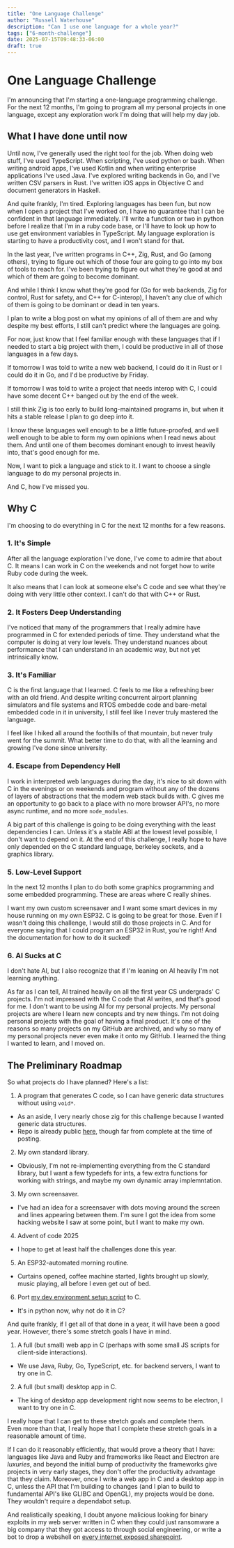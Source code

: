```yaml
---
title: "One Language Challenge"
author: "Russell Waterhouse"
description: "Can I use one language for a whole year?"
tags: ["6-month-challenge"]
date: 2025-07-15T09:48:33-06:00
draft: true
---
```


# One Language Challenge

I'm announcing that I'm starting a one-language programming challenge. For the
next 12 months, I'm going to program all my personal projects in one language,
except any exploration work I'm doing that will help my day job.

## What I have done until now

Until now, I've generally used the right tool for the job. When doing web
stuff, I've used TypeScript. When scripting, I've used python or bash. When
writing android apps, I've used Kotlin and when writing enterprise applications
I've used Java. I've explored writing backends in Go, and I've written CSV
parsers in Rust. I've written iOS apps in Objective C and document generators
in Haskell.

And quite frankly, I'm tired. Exploring languages has been fun, but now when I
open a project that I've worked on, I have no guarantee that I can be confident
in that language immediately. I'll write a function or two in python before I
realize that I'm in a ruby code base, or I'll have to look up how to use get
environment variables in TypeScript. My language exploration is starting to
have a productivity cost, and I won't stand for that.

In the last year, I've written programs in C++, Zig, Rust, and Go (among
others), trying to figure out which of those four are going to go into my box
of tools to reach for. I've been trying to figure out what they're good at and
which of them are going to become dominant.

And while I think I know what they're good for (Go for web backends, Zig for
control, Rust for safety, and C++ for C-interop), I haven't any clue of which
of them is going to be dominant or dead in ten years.

I plan to write a blog post on what my opinions of all of them are and why
despite my best efforts, I still can't predict where the languages are going.

For now, just know that I feel familiar enough with these languages that if I
needed to start a big project with them, I could be productive in all of those
languages in a few days.

If tomorrow I was told to write a new web backend, I could do it in Rust or I
could do it in Go, and I'd be productive by Friday.

If tomorrow I was told to write a project that needs interop with C, I could
have some decent C++ banged out by the end of the week.

I still think Zig is too early to build long-maintained programs in, but when
it hits a stable release I plan to go deep into it.

I know these languages well enough to be a little future-proofed, and well
well enough to be able to form my own opinions when I read news about them.
And until one of them becomes dominant enough to invest heavily into, that's
good enough for me.

Now, I want to pick a language and stick to it. I want to choose a single
language to do my personal projects in.

And C, how I've missed you.

## Why C

I'm choosing to do everything in C for the next 12 months for a few reasons.

### 1. It's Simple

After all the language exploration I've done, I've come to
admire that about C. It means I can work in C on the weekends and not forget
how to write Ruby code during the week.

It also means that I can look at someone else's C code and see what they're
doing with very little other context. I can't do that with C++ or Rust.

### 2. It Fosters Deep Understanding

I've noticed that many of the programmers that I really admire have
programmed in C for extended periods of time. They understand what the computer
is doing at very low levels. They understand nuances about performance that
I can understand in an academic way, but not yet intrinsically know.

### 3. It's Familiar

C is the first language that I learned. C feels to me like a refreshing beer
with an old friend. And despite writing concurrent airport planning simulators
and file systems and RTOS embedde code and bare-metal embedded code in it in
university, I still feel like I never truly mastered the language.

I feel like I hiked all around the foothills of that mountain, but never truly
went for the summit. What better time to do that, with all the learning and
growing I've done since university.

### 4. Escape from Dependency Hell

I work in interpreted web languages during the day, it's nice to sit down with
C in the evenings or on weekends and program without any of the dozens of
layers of abstractions that the modern web stack builds with. C gives me an
opportunity to go back to a place with no more browser API's, no more async
runtime, and no more `node_modules`.

A big part of this challenge is going to be doing everything with the least
dependencies I can. Unless it's a stable ABI at the lowest level possible, I
don't want to depend on it. At the end of this challenge, I really hope to have
only depended on the C standard language, berkeley sockets, and a graphics
library.

### 5. Low-Level Support

In the next 12 months I plan to do both some graphics programming and
some embedded programming. These are areas where C really shines.

I want my own custom screensaver and I want some smart devices in my house
running on my own ESP32. C is going to be great for those. Even if I wasn't
doing this challenge, I would still do those projects in C. And for everyone
saying that I could program an ESP32 in Rust, you're right! And the
documentation for how to do it sucked!


### 6. AI Sucks at C

I don't hate AI, but I also recognize that if I'm leaning on AI heavily I'm not
learning anything.

As far as I can tell, AI trained heavily on all the first year CS undergrads' C
projects. I'm not impressed with the C code that AI writes, and that's good for
me. I don't want to be using AI for my personal projects. My personal projects
are where I learn new concepts and try new things. I'm not doing personal
projects with the goal of having a final product. It's one of the reasons so
many projects on my GitHub are archived, and why so many of my personal
projects never even make it onto my GitHub. I learned the thing I wanted to
learn, and I moved on.

## The Preliminary Roadmap

So what projects do I have planned? Here's a list:

1. A program that generates C code, so I can have generic data structures without using `void*`.
  - As an aside, I very nearly chose zig for this challenge because I wanted generic data structures.
  - Repo is already public [here](https://github.com/russell-waterhouse/c_generators), though far from complete at the time of posting.
2. My own standard library.
  - Obviously, I'm not re-implementing everything from the C standard library, but I want a few typedefs for ints, a few extra functions for working with strings, and maybe my own dynamic array implemntation.
3. My own screensaver.
  - I've had an idea for a screensaver with dots moving around the screen and lines appearing between them. I'm sure I got the idea from some hacking website I saw at some point, but I want to make my own.
4. Advent of code 2025
  - I hope to get at least half the challenges done this year.
5. An ESP32-automated morning routine.
  - Curtains opened, coffee machine started, lights brought up slowly, music playing, all before I even get out of bed.
6. Port [my dev environment setup script](https://github.com/Russell-Waterhouse/dev_environment) to C.
  - It's in python now, why not do it in C?

And quite frankly, if I get all of that done in a year, it will have been a
good year. However, there's some stretch goals I have in mind.

1. A full (but small) web app in C (perhaps with some small JS scripts for client-side interactions).
  - We use Java, Ruby, Go, TypeScript, etc. for backend servers, I want to try one in C.
2. A full (but small) desktop app in C.
  - The king of desktop app development right now seems to be electron, I want to try one in C.

I really hope that I can get to these stretch goals and complete them.  
Even more than that, I really hope that I complete these stretch goals in a
reasonable amount of time. 

If I can do it reasonably efficiently, that would prove a theory that I have:
languages like Java and Ruby and frameworks like React and Electron are
*luxuries*, and beyond the initial bump of productivity the frameworks give
projects in very early stages, they don't offer the productivity advantage that
they claim. Moreover, once I write a web app in C and a desktop app in C, unless
the API that I'm building to changes (and I plan to build to fundamental
API's like GLIBC and OpenGL), my projects would be done. They wouldn't require
a dependabot setup.

And realistically speaking, I doubt anyone malicious looking for binary
exploits in my web server written in C when they could just ransomware a big
company that they got access to through social engineering, or write a bot to
drop a webshell on [every internet exposed
sharepoint](https://www.washingtonpost.com/technology/2025/07/20/microsoft-sharepoint-hack/).




